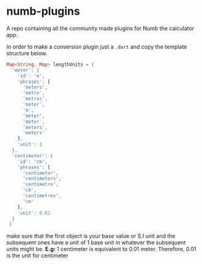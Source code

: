 # numb-plugins
A repo containing all the community made plugins for Numb the calculator app.

In order to make a conversion plugin just a `.dart` and copy the template structure below.

```dart
Map<String, Map> lengthUnits = {
  'meter': {
    'id': 'm',
    'phrases': [
      'meters',
      'metre',
      'metres',
      'meter',
      'm',
      'meter',
      'meter',
      'meters',
      'meters'
    ],
    'unit': 1
  },
  'centimeter': {
    'id': 'cm',
    'phrases': [
      'centimeter',
      'centimeters',
      'centimetre',
      'cm',
      'centimetres',
      'cm'
    ],
    'unit': 0.01
  }
 }
```

make sure that the first object is your base value or S.I unit and the subsequent ones have a unit of 1 base unit in whatever the subsequent units might be.
**E.g:** 1 centimeter is equivalent to 0.01 meter. Therefore, 0.01 is the unit for centimeter
